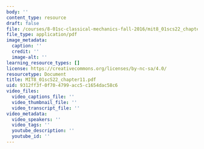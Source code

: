 ```yaml
---
body: ''
content_type: resource
draft: false
file: /courses/8-01sc-classical-mechanics-fall-2016/mit8_01scs22_chapter11.pdf
file_type: application/pdf
image_metadata:
  caption: ''
  credit: ''
  image-alt: ''
learning_resource_types: []
license: https://creativecommons.org/licenses/by-nc-sa/4.0/
resourcetype: Document
title: MIT8_01scS22_chapter11.pdf
uid: 9312ff3f-0f70-4799-acc5-c1654dac58c6
video_files:
  video_captions_file: ''
  video_thumbnail_file: ''
  video_transcript_file: ''
video_metadata:
  video_speakers: ''
  video_tags: ''
  youtube_description: ''
  youtube_id: ''
---
```

